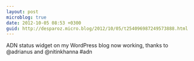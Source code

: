 ```yaml
---
layout: post
microblog: true
date: 2012-10-05 08:53 +0300
guid: http://desparoz.micro.blog/2012/10/05/t254096987249573888.html
---
```

ADN status widget on my WordPress blog now working, thanks to @adrianus and @nitinkhanna #adn
